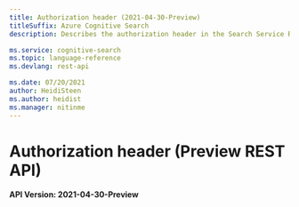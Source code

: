 ```yaml
---
title: Authorization header (2021-04-30-Preview)
titleSuffix: Azure Cognitive Search
description: Describes the authorization header in the Search Service REST API version 2021-04-30-Preview. This header supports Azure Active Directory authentication.

ms.service: cognitive-search
ms.topic: language-reference
ms.devlang: rest-api

ms.date: 07/20/2021
author: HeidiSteen
ms.author: heidist
ms.manager: nitinme
---
```


# Authorization header (Preview REST API)

**API Version: 2021-04-30-Preview**


